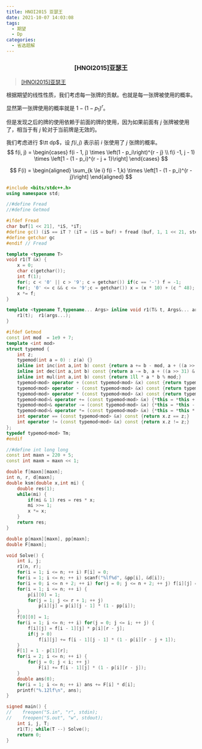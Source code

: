 ```yaml
---
title: HNOI2015 亚瑟王
date: 2021-10-07 14:03:08
tags: 
  - 期望
  - Dp
categories: 
  - 省选题解
---
```


<h3><center>[HNOI2015]亚瑟王</center></h3>

> [[HNOI2015]亚瑟王](https://www.luogu.com.cn/problem/P3239)

根据期望的线性性质，我们考虑每一张牌的贡献。也就是每一张牌被使用的概率。

显然第一张牌使用的概率就是 $1 - (1 - p_1) ^ r$。

但是发现之后的牌的使用依赖于前面的牌的使用，因为如果前面有 $j$ 张牌被使用了，相当于有 $j$ 轮对于当前牌是无效的。

我们考虑进行 $\tt dp$，设 $f(i, j)$ 表示前 $i$ 张使用了 $j$ 张牌的概率。
$$
f(i, j) = 
\begin{cases}
f(i - 1, j) \times \left(1 - p_i\right)^{r - j} \\
f(i -1, j - 1) \times \left[1 - (1 - p_i)^{r - j + 1}\right]
\end{cases}
$$

$$
F(i) = 
\begin{aligned}
\sum_{k \le i} f(i - 1,k) \times \left[1 - (1 - p_i)^{r -j}\right]
\end{aligned}
$$

```cpp
#include <bits/stdc++.h>
using namespace std;

//#define Fread
//#define Getmod

#ifdef Fread
char buf[1 << 21], *iS, *iT;
#define gc() (iS == iT ? (iT = (iS = buf) + fread (buf, 1, 1 << 21, stdin), (iS == iT ? EOF : *iS ++)) : *iS ++)
#define getchar gc
#endif // Fread

template <typename T>
void r1(T &x) {
	x = 0;
	char c(getchar());
	int f(1);
	for(; c < '0' || c > '9'; c = getchar()) if(c == '-') f = -1;
	for(; '0' <= c && c <= '9';c = getchar()) x = (x * 10) + (c ^ 48);
	x *= f;
}

template <typename T,typename... Args> inline void r1(T& t, Args&... args) {
    r1(t);  r1(args...);
}

#ifdef Getmod
const int mod  = 1e9 + 7;
template <int mod>
struct typemod {
    int z;
    typemod(int a = 0) : z(a) {}
    inline int inc(int a,int b) const {return a += b - mod, a + ((a >> 31) & mod);}
    inline int dec(int a,int b) const {return a -= b, a + ((a >> 31) & mod);}
    inline int mul(int a,int b) const {return 1ll * a * b % mod;}
    typemod<mod> operator + (const typemod<mod> &x) const {return typemod(inc(z, x.z));}
    typemod<mod> operator - (const typemod<mod> &x) const {return typemod(dec(z, x.z));}
    typemod<mod> operator * (const typemod<mod> &x) const {return typemod(mul(z, x.z));}
    typemod<mod>& operator += (const typemod<mod> &x) {*this = *this + x; return *this;}
    typemod<mod>& operator -= (const typemod<mod> &x) {*this = *this - x; return *this;}
    typemod<mod>& operator *= (const typemod<mod> &x) {*this = *this * x; return *this;}
    int operator == (const typemod<mod> &x) const {return x.z == z;}
    int operator != (const typemod<mod> &x) const {return x.z != z;}
};
typedef typemod<mod> Tm;
#endif

//#define int long long
const int maxn = 220 + 5;
const int maxm = maxn << 1;

double f[maxn][maxn];
int n, r, d[maxn];
double ksm(double x,int mi) {
    double res(1);
    while(mi) {
        if(mi & 1) res = res * x;
        mi >>= 1;
        x *= x;
    }
    return res;
}

double p[maxn][maxn], pp[maxn];
double F[maxn];

void Solve() {
    int i, j;
    r1(n, r);
    for(i = 1; i <= n; ++ i) F[i] = 0;
    for(i = 1; i <= n; ++ i) scanf("%lf%d", &pp[i], &d[i]);
    for(i = 0; i <= n + 2; ++ i) for(j = 0; j <= n + 2; ++ j) f[i][j] = p[i][j] = 0;
    for(i = 1; i <= n; ++ i) {
        p[i][0] = 1;
        for(j = 1; j <= r + 1; ++ j)
            p[i][j] = p[i][j - 1] * (1 - pp[i]);
    }
    f[0][0] = 1;
    for(i = 1; i <= n; ++ i) for(j = 0; j <= i; ++ j) {
        f[i][j] = f[i - 1][j] * p[i][r - j];
        if(j > 0)
            f[i][j] += f[i - 1][j - 1] * (1 - p[i][r - j + 1]);
    }
    F[1] = 1 - p[1][r];
    for(i = 2; i <= n; ++ i) {
        for(j = 0; j < i; ++ j)
            F[i] += f[i - 1][j] * (1 - p[i][r - j]);
    }
    double ans(0);
    for(i = 1; i <= n; ++ i) ans += F[i] * d[i];
    printf("%.12lf\n", ans);
}

signed main() {
//    freopen("S.in", "r", stdin);
//    freopen("S.out", "w", stdout);
    int i, j, T;
    r1(T); while(T --) Solve();
	return 0;
}
```




